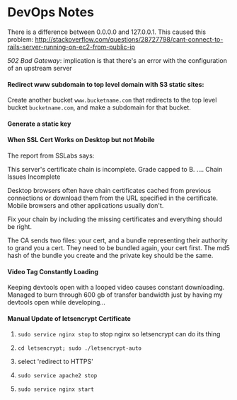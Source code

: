 # DevOps Notes

There is a difference between 0.0.0.0 and 127.0.0.1.  This caused this problem:
http://stackoverflow.com/questions/28727798/cant-connect-to-rails-server-running-on-ec2-from-public-ip

_502 Bad Gateway_: implication is that there's an error with the configuration of an upstream server

#### Redirect www subdomain to top level domain with S3 static sites: 
Create another bucket `www.bucketname.com` that redirects to the top level
bucket `bucketname.com`, and make a subdomain for that bucket.

#### Generate a static key

#### When SSL Cert Works on Desktop but not Mobile

The report from SSLabs says:

  This server's certificate chain is incomplete. Grade capped to B.
  ....
  Chain Issues                  Incomplete

Desktop browsers often have chain certificates cached from previous connections
or download them from the URL specified in the certificate. Mobile browsers and
other applications usually don't.

Fix your chain by including the missing certificates and everything should be
right.

The CA sends two files: your cert, and a bundle representing their authority to
grand you a cert.  They need to be bundled again, your cert first.  The md5 hash
of the bundle you create and the private key should be the same.

#### Video Tag Constantly Loading

Keeping devtools open with a looped video causes constant downloading.  Managed
to burn through 600 gb of transfer bandwidth just by having my devtools open
while developing...

#### Manual Update of letsencrypt Certificate

1. `sudo service nginx stop` to stop nginx so letsencrypt can do its thing

2. `cd letsencrypt; sudo ./letsencrypt-auto`

3. select 'redirect to HTTPS'

4. `sudo service apache2 stop`

5. `sudo service nginx start`
